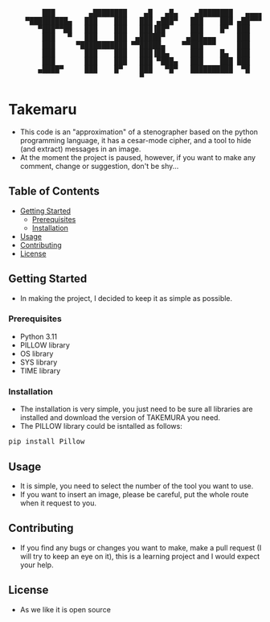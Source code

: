 <pre>
        ███        ▄████████    ▄█   ▄█▄    ▄████████   ▄▄▄▄███▄▄▄▄      ▄████████    ▄████████ ███    █▄  
    ▀█████████▄   ███    ███   ███ ▄███▀   ███    ███ ▄██▀▀▀███▀▀▀██▄   ███    ███   ███    ███ ███    ███ 
       ▀███▀▀██   ███    ███   ███▐██▀     ███    █▀  ███   ███   ███   ███    ███   ███    ███ ███    ███ 
        ███   ▀   ███    ███  ▄█████▀     ▄███▄▄▄     ███   ███   ███   ███    ███  ▄███▄▄▄▄██▀ ███    ███ 
        ███     ▀███████████ ▀▀█████▄    ▀▀███▀▀▀     ███   ███   ███ ▀███████████ ▀▀███▀▀▀▀▀   ███    ███ 
        ███       ███    ███   ███▐██▄     ███    █▄  ███   ███   ███   ███    ███ ▀███████████ ███    ███ 
        ███       ███    ███   ███ ▀███▄   ███    ███ ███   ███   ███   ███    ███   ███    ███ ███    ███ 
       ▄████▀     ███    █▀    ███   ▀█▀   ██████████  ▀█   ███   █▀    ███    █▀    ███    ███ ████████▀  
                               ▀                                                     ███    ███                   </pre>
# Takemaru
- This code is an "approximation" of a stenographer based on the python programming language, it has a cesar-mode cipher, and a tool to hide (and extract) messages in an image.
- At the moment the project is paused, however, if you want to make any comment, change or suggestion, don't be shy...

## Table of Contents

- [Getting Started](#getting-started)
  - [Prerequisites](#prerequisites)
  - [Installation](#installation)
- [Usage](#usage)
- [Contributing](#contributing)
- [License](#license)

## Getting Started
- In making the project, I decided to keep it as simple as possible.

### Prerequisites

- Python 3.11
- PILLOW library
- OS library
- SYS library
- TIME library

### Installation
- The installation is very simple, you just need to be sure all libraries are installed and download the version of TAKEMURA you need.
- The PILLOW library could be isntalled as follows:
<pre>pip install Pillow</pre>

## Usage
- It is simple, you need to select the number of the tool you want to use.
- If you want to insert an image, please be careful, put the whole route when it request to you.


## Contributing

- If you find any bugs or changes you want to make, make a pull request (I will try to keep an eye on it), this is a learning project and I would expect your help.

## License
- As we like it is open source


